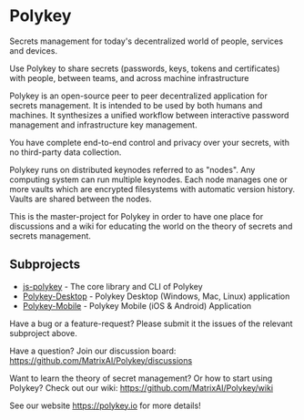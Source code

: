 # Polykey

Secrets management for today's decentralized world of people, services and devices. 

Use Polykey to share secrets (passwords, keys, tokens and certificates) with people, between teams, and across machine infrastructure

Polykey is an open-source peer to peer decentralized application for secrets management. It is intended to be used by both humans and machines. It synthesizes a unified workflow between interactive password management and infrastructure key management.

You have complete end-to-end control and privacy over your secrets, with no third-party data collection.

Polykey runs on distributed keynodes referred to as "nodes". Any computing system can run multiple keynodes. Each node manages one or more vaults which are encrypted filesystems with automatic version history. Vaults are shared between the nodes.

This is the master-project for Polykey in order to have one place for discussions and a wiki for educating the world on the theory of secrets and secrets management.

## Subprojects

* [js-polykey](https://github.com/MatrixAI/js-polykey) - The core library and CLI of Polykey
* [Polykey-Desktop](https://github.com/MatrixAI/Polykey-Desktop) - Polykey Desktop (Windows, Mac, Linux) application
* [Polykey-Mobile](https://github.com/MatrixAI/Polykey-Mobile) - Polykey Mobile (iOS & Android) Application

Have a bug or a feature-request? Please submit it the issues of the relevant subproject above.

Have a question? Join our discussion board: 
https://github.com/MatrixAI/Polykey/discussions

Want to learn the theory of secret management? Or how to start using Polykey? Check out our wiki: https://github.com/MatrixAI/Polykey/wiki

See our website https://polykey.io for more details!